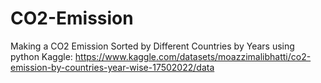 # CO2-Emission
Making a CO2 Emission Sorted by Different Countries by Years using python 
Kaggle: https://www.kaggle.com/datasets/moazzimalibhatti/co2-emission-by-countries-year-wise-17502022/data
